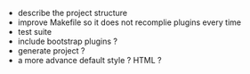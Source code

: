 - describe the project structure
- improve Makefile so it does not recomplie plugins every time
- test suite
- include bootstrap plugins ?
- generate project ?
- a more advance default style ? HTML ?